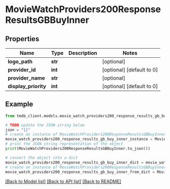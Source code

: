 # MovieWatchProviders200ResponseResultsGBBuyInner


## Properties

Name | Type | Description | Notes
------------ | ------------- | ------------- | -------------
**logo_path** | **str** |  | [optional] 
**provider_id** | **int** |  | [optional] [default to 0]
**provider_name** | **str** |  | [optional] 
**display_priority** | **int** |  | [optional] [default to 0]

## Example

```python
from tmdb_client.models.movie_watch_providers200_response_results_gb_buy_inner import MovieWatchProviders200ResponseResultsGBBuyInner

# TODO update the JSON string below
json = "{}"
# create an instance of MovieWatchProviders200ResponseResultsGBBuyInner from a JSON string
movie_watch_providers200_response_results_gb_buy_inner_instance = MovieWatchProviders200ResponseResultsGBBuyInner.from_json(json)
# print the JSON string representation of the object
print(MovieWatchProviders200ResponseResultsGBBuyInner.to_json())

# convert the object into a dict
movie_watch_providers200_response_results_gb_buy_inner_dict = movie_watch_providers200_response_results_gb_buy_inner_instance.to_dict()
# create an instance of MovieWatchProviders200ResponseResultsGBBuyInner from a dict
movie_watch_providers200_response_results_gb_buy_inner_from_dict = MovieWatchProviders200ResponseResultsGBBuyInner.from_dict(movie_watch_providers200_response_results_gb_buy_inner_dict)
```
[[Back to Model list]](../README.md#documentation-for-models) [[Back to API list]](../README.md#documentation-for-api-endpoints) [[Back to README]](../README.md)


